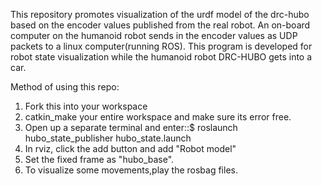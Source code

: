 This repository promotes visualization of the urdf model of the drc-hubo based on the encoder values published from the real robot.
An on-board computer on the humanoid robot sends in the encoder values as UDP packets to a linux computer(running ROS). This program
is developed for robot state visualization while the humanoid robot DRC-HUBO gets into a car.

Method of using this repo:

1. Fork this into your workspace
2. catkin_make your entire workspace and make sure its error free.
3. Open up a separate terminal and enter::$ roslaunch hubo_state_publisher hubo_state.launch
4. In rviz, click the add button and add "Robot model"
5. Set the fixed frame as "hubo_base".
6. To visualize some movements,play the rosbag files.
